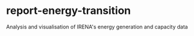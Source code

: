 # report-energy-transition
Analysis and visualisation of IRENA's energy generation and capacity data
